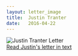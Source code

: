 ```yaml
---
layout: letter_image
title:  Justin Tranter
date:   2016-04-22
---
```


<div class="letter-image">
  <img alt="Justin Tranter Letter" src="{{ '/images/justin-tranter.png' | prepend: site.baseurl }}">
</div>
<div class="letter-links">
  <a class="page-link" href="{{ '/justin-tranter/text' | prepend: site.baseurl }}">Read Justin's letter in text</a>
</div>

